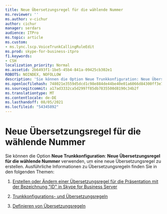 ```yaml
---
title: Neue Übersetzungsregel für die wählende Nummer
ms.reviewer: ''
ms.author: v-cichur
author: cichur
manager: serdars
audience: ITPro
ms.topic: article
ms.custom:
- ms.lync.lscp.VoiceTrunkCallingRuleEdit
ms.prod: skype-for-business-itpro
f1.keywords:
- CSH
localization_priority: Normal
ms.assetid: 2b6493f1-1be5-45b4-841a-09425cb302e1
ROBOTS: NOINDEX, NOFOLLOW
description: 'Sie können die Option Neue Trunkkonfiguration: Neue Übersetzungsregel für die wählende Nummer verwenden, um eine neue Übersetzungsregel zu erstellen. Ausführliche Informationen zu Übersetzungsregeln finden Sie in den folgenden Themen:'
ms.openlocfilehash: 748021e3559d5dcd1c98e884de44be40e01a6066d84300ff3e7246eaf4289354
ms.sourcegitcommit: a17ad3332ca5d2997f85db7835500d8190c34b2f
ms.translationtype: MT
ms.contentlocale: de-DE
ms.lasthandoff: 08/05/2021
ms.locfileid: "54345892"
---
```

# <a name="new-calling-number-translation-rule"></a>Neue Übersetzungsregel für die wählende Nummer

Sie können die Option **Neue Trunkkonfiguration**: **Neue Übersetzungsregel für die wählende Nummer** verwenden, um eine neue Übersetzungsregel zu erstellen. Ausführliche Informationen zu Übersetzungsregeln finden Sie in den folgenden Themen:

1. [Erstellen oder Ändern einer Übersetzungsregel für die Präsentation mit der Bezeichnung "ID" in Skype for Business Server](../../../deploy/deploy-enterprise-voice/called-id-presentation-rules.md)

2. [Trunkkonfigurations- und Übersetzungsregeln](/previous-versions/office/lync-server-2013/lync-server-2013-configuring-trunks)

3. [Definieren von Übersetzungsregeln](/previous-versions/office/lync-server-2013/lync-server-2013-defining-translation-rules)